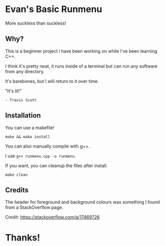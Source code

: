 # Evan's Basic Runmenu

More suckless than suckless!

## Why?

This is a beginner project I have been working on while I've been learning C++. 

I think it's pretty neat, it runs inside of a terminal but can run any software from any directory.

It's barebones, but I will return to it over time. 

"It's lit!"

    - Travis Scott

## Installation

You can use a makefile!

`make && make install`

You can also manually compile with g++.

I use `g++ runmenu.cpp -o runmenu`.

If you want, you can cleanup the files after install.

`make clean`

## Credits

The header for foreground and background colours was something I found from a StackOverflow page. 

Credit: https://stackoverflow.com/a/17469726

# Thanks!